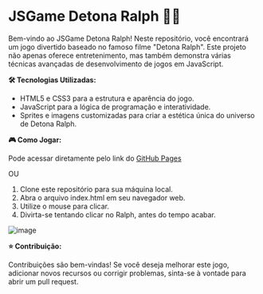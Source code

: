 # JSGame Detona Ralph 💪🏻

Bem-vindo ao JSGame Detona Ralph! Neste repositório, você encontrará um jogo divertido baseado no famoso filme "Detona Ralph". Este projeto não apenas oferece entretenimento, mas também demonstra várias técnicas avançadas de desenvolvimento de jogos em JavaScript.

**🛠️ Tecnologias Utilizadas:**

- HTML5 e CSS3 para a estrutura e aparência do jogo.
- JavaScript para a lógica de programação e interatividade.
- Sprites e imagens customizadas para criar a estética única do universo de Detona Ralph.

**🎮 Como Jogar:**

Pode acessar diretamente pelo link do [GitHub Pages](https://michelenmedeiros.github.io/JSGame-Detona-Ralph)

OU

1. Clone este repositório para sua máquina local.
2. Abra o arquivo index.html em seu navegador web.
3. Utilize o mouse para clicar.
4. Divirta-se tentando clicar no Ralph, antes do tempo acabar.
 
![image](https://github.com/user-attachments/assets/eccd8db8-1693-417e-80ad-df7f424c6074)

**⭐ Contribuição:**

Contribuições são bem-vindas! Se você deseja melhorar este jogo, adicionar novos recursos ou corrigir problemas, sinta-se à vontade para abrir um pull request.

